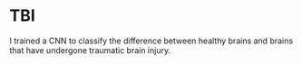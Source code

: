 # TBI
I trained a CNN to classify the difference between healthy brains and brains that have undergone traumatic brain injury. 
